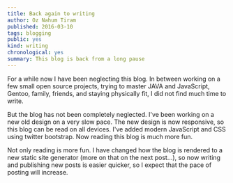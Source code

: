 ```yaml
---
title: Back again to writing
author: Oz Nahum Tiram
published: 2016-03-10
tags: blogging
public: yes
kind: writing
chronological: yes
summary: This blog is back from a long pause
---
```


For a while now I have been neglecting this blog. In between working on a few
small open source projects, trying to master JAVA and JavaScript, Gentoo,
family, friends, and staying physically fit, I did not find much time to write.

But the blog has not been completely neglected. I've been working on a new old
design on a very slow pace. The new design is now responsive, so this blog can
be read on all devices. I've added modern JavaScript and CSS using twitter
bootstrap. Now reading this blog is much more fun.

Not only reading is more fun. I have changed how the blog is rendered to a new
static site generator (more on that on the next post...), so now writing and
publishing new posts is easier quicker, so I expect that the pace of posting
will increase.
